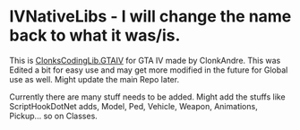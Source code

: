 # IVNativeLibs - I will change the name back to what it was/is.
This is [ClonksCodingLib.GTAIV](https://github.com/ClonkAndre/ClonksCodingLib.GTAIV) for GTA IV made by ClonkAndre.
This was Edited a bit for easy use and may get more modified in the future for Global use as well. Might update the main Repo later.

Currently there are many stuff needs to be added. Might add the stuffs like ScriptHookDotNet adds, Model, Ped, Vehicle, Weapon, Animations, Pickup... so on Classes.
